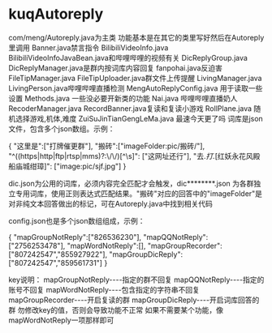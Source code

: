 # kuqAutoreply
com/meng/Autoreply.java为主类
功能基本是在其它的类里写好然后在Autoreply里调用
Banner.java禁言指令
BilibiliVideoInfo.java BilibiliVideoInfoJavaBean.java和哔哩哔哩的视频有关
DicReplyGroup.java DicReplyManager.java是群内按词库内容回复
fanpohai.java反迫害
FileTipManager.java FileTipUploader.java群文件上传提醒
LivingManager.java LivingPerson.java哔哩哔哩直播检测
MengAutoReplyConfig.java 用于读取一些设置
Methods.java 一些没必要开新类的功能
Nai.java 哔哩哔哩直播奶人
RecoderManager.java RecordBanner.java复读和复读小游戏
RollPlane.java 随机选择游戏,机体,难度
ZuiSuJinTianGengLeMa.java 最速今天更了吗
词库是json文件，包含多个json数组。示例：

{
"这里是":["打牌催更群"],
"搬砖":["imageFolder:pic/搬砖/"],
"^((https|http|ftp|rtsp|mms)?:\\/\\/)[^\\s]": ["这网址还行"], 
"去.*打.*[红妖永花风殿船庙城绀璋]": ["image:pic/sjf.jpg"]
}

dic.json为公用的词库，必须内容完全匹配才会触发，dic********.json 为各群独立专用词库，使用正则表达式匹配结果。"搬砖"对应的回答中的"imageFolder"是对非纯文本回答做出的标记，可在Autoreply.java中找到相关代码

config.json也是多个json数组组成，示例：

{
"mapGroupNotReply":["826536230"],
"mapQQNotReply":["2756253478"],
"mapWordNotReply":[],
"mapGroupRecorder":["807242547","855927922"],
"mapGroupDicReply":["807242547","859561731"]
}

key说明：
mapGroupNotReply----指定的群不回复
mapQQNotReply----指定的账号不回复
mapWordNotReply----包含指定的字符串不回复
mapGroupRecorder----开启复读的群
mapGroupDicReply----开启词库回答的群
勿修改key的值，否则会导致功能不正常
如果不需要某个功能，像mapWordNotReply一项那样即可